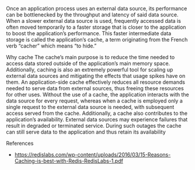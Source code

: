 Once an application process uses an external data source, its performance can be bottlenecked
by the throughput and latency of said data source. When a slower external data source is used,
frequently accessed data is often moved temporarily to a faster storage that is closer to the
application to boost the application’s performance. This faster intermediate data storage is
called the application’s cache, a term originating from the French verb “cacher” which means “to
hide.”


Why cache
The cache’s main purpose is to reduce the time needed to access data stored outside of the
application’s main memory space. Additionally, caching is also an extremely powerful tool for
scaling up external data sources and mitigating the effects that usage spikes have on them.
An application-side cache effectively reduces all resource demands needed to serve data from
external sources, thus freeing these resources for other uses. Without the use of a cache, the
application interacts with the data source for every request, whereas when a cache is employed
only a single request to the external data source is needed, with subsequent access served from
the cache.
Additionally, a cache also contributes to the application’s availability. External data sources
may experience failures that result in degraded or terminated service. During such outages the
cache can still serve data to the application and thus retain its availability


References
- https://redislabs.com/wp-content/uploads/2016/03/15-Reasons-Caching-is-best-with-Redis-RedisLabs-1.pdf
